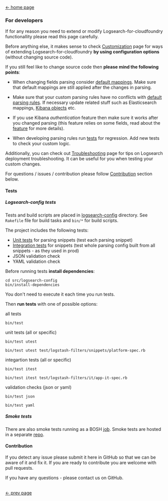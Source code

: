 [<- home page](../README.md)
### For developers

If for any reason you need to extend or modify Logsearch-for-cloudfoundry functionallity please read this page carefully.

Before anything else, it makes sense to check [Customization](customization.md) page for ways of extending Logsearch-for-cloudfoundry **by using configuration options** (without changing source code).

If you still feel like to change source code then **please mind the following points**:

* When changing fields parsing consider [default mappings](features.md#elasticsearch-mappings). Make sure that default mappings are still applied after the changes in parsing.

* Make sure that your custom parsing rules have no conflicts with [default parsing rules](logs-parsing.md#parsing-rules). If necessary update related stuff such as Elasticsearch mappings, [Kibana objects](features.md#kibana-saved-objects) etc.

* If you use Kibana _authentication_ feature then make sure it works after you changed parsing (this feature relies on some fields, read about the [feature](features.md#kibana-authentication-plugin) for more details).

* When developing parsing rules run [tests](#tests) for regression. Add new tests to check your custom logic.

Additionally, you can check out [Troubleshooting](troubleshooting.md) page for tips on Logsearch deployment troubleshooting. It can be useful for you when testing your custom changes.

For questions / issues / contribution please follow [Contribution](#contribution) section below.

#### Tests

##### Logsearch-config tests

Tests and build scripts are placed in [logsearch-config](../src/logsearch-config) directory. See `Rakefile` file for build tasks and `bin/*` for build scripts.

The project includes the following tests:

* [Unit tests](../src/logsearch-config/test/logstash-filters/snippets) for parsing snippets (test each parsing snippet)
* [Integration tests](./src/logsearch-config/test/logstash-filters/it) for snippets (test whole parsing config built from all snippets - as they used in prod)
* JSON validation check
* YAML validation check

Before running tests **install dependencies**:
```
cd src/logsearch-config
bin/install-dependencies
```
You don't need to execute it each time you run tests.

Then **run tests** with one of possible options:

all tests
```
bin/test
```
unit tests (all or specific)
```
bin/test utest
```
```
bin/test utest test/logstash-filters/snippets/platform-spec.rb
```
integartion tests (all or specific)
```
bin/test itest
```
```
bin/test itest test/logstash-filters/it/app-it-spec.rb
```
validation checks (json or yaml)
```
bin/test json
```
```
bin/test yaml
```
##### Smoke tests

There are also smoke tests running as a BOSH [job](../jobs/smoke-tests/spec). Smoke tests are hosted in a separate [repo](https://github.com/cloudfoundry-community/logsearch-smoke-tests/).

#### Contribution

If you detect any issue please submit it here in GitHub so that we can be aware of it and fix it.
If you are ready to contribute you are welcome with pull requests.

If you have any questions - please contact us on GitHub.

</br>[<- prev page](links.md)

